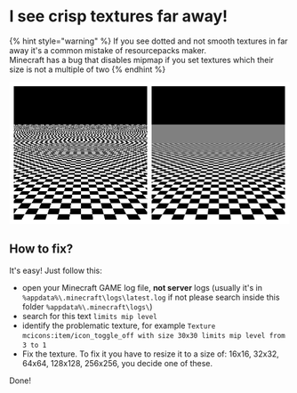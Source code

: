 # I see crisp textures far away!

{% hint style="warning" %}
If you see dotted and not smooth textures in far away it's a common mistake of resourcepacks maker.\
Minecraft has a bug that disables mipmap if you set textures which their size is not a multiple of two
{% endhint %}

![LEFT: without mipmap. RIGHT: with mipmap](<../.gitbook/assets/image (19).png>)

## **How to fix?**

It's easy! Just follow this:

* open your Minecraft GAME log file, **not server** logs (usually it's in `%appdata%\.minecraft\logs\latest.log` if not please search inside this folder `%appdata%\.minecraft\logs\`)
* search for this text `limits mip level`
* identify the problematic texture, for example `Texture mcicons:item/icon_toggle_off with size 30x30 limits mip level from 3 to 1`
* Fix the texture. To fix it you have to resize it to a size of: 16x16, 32x32, 64x64, 128x128, 256x256, you decide one of these.

Done!
